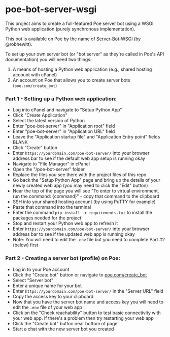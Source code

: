 # poe-bot-server-wsgi
This project aims to create a full-featured Poe server bot using a WSGI Python web application (purely synchronous implementation).

This bot is available on Poe by the name of [Server-Bot-WSGI](https://poe.com/Server-Bot-WSGI) (by @robhewitt).

To set up your own server bot (or "bot server" as they're called in Poe's API documentation) you will need two things:

1. A means of hosting a Python web application (e.g., shared hosting account with cPanel)
2. An account on Poe that allows you to create server bots (`poe.com/create_bot`)

### Part 1 - Setting up a Python web application:
- Log into cPanel and navigate to "Setup Python App"
- Click "Create Application"
- Select the latest version of Python
- Enter "poe-bot-server" in "Application root" field
- Enter "poe-bot-server" in "Application URL" field
- Leave the "Application startup file" and "Application Entry point" fields BLANK
- Click "Create" button
- Enter `https://yourdomain.com/poe-bot-server/` into your browser address bar to see if the default web app setup is running okay
- Navigate to "File Manager" in cPanel
- Open the "/poe-bot-server" folder
- Replace the files you see there with the project files of this repo
- Go back the "Setup Python App" page and bring up the details of your newly created web app (you may need to click the "Edit" button)
- Near the top of the page you will see "To enter to virtual environment, run the command: {command}" - copy that command to the clipboard
- SSH into your shared hosting account (by using PuTTY for example)
- Paste that command into the terminal
- Enter the command `pip install -r requirements.txt` to install the packages needed for the project
- Stop and restart your Python web app to refresh it
- Enter `https://yourdomain.com/poe-bot-server/` into your browser address bar to see if the updated web app is running okay
- Note: You will need to edit the `.env` file but you need to complete Part #2 (below) first

### Part 2 - Creating a server bot (profile) on Poe:
- Log in to your Poe account
- Click the "Create bot" button or navigate to [poe.com/create_bot](https://poe.com/create_bot)
- Select "Server bot"
- Enter a unique name for your bot
- Enter `https://yourdomain.com/poe-bot-server/` in the "Server URL" field
- Copy the access key to your clipboard
- Now that you have the server bot name and access key you will need to edit the `.env` file of your web app
- Click on the "Check reachability" button to test basic connectivity with your web app. If there's a problem then try restarting your web app
- Click the "Create bot" button near bottom of page
- Start a chat with the new server bot you created

